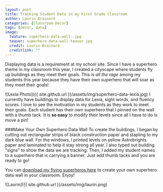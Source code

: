 ```yaml
---
layout: post
title: Tracking Student Data in my First Grade Classroom
author: Laurin Brainard
categories: [Classroom Decor]
tags: [decor, data]
image:
  feature: superhero-data-wall-.jpg
  teaser: superhero-data-wall-teaser.jpg
  credit: Laurin Brainard
  creditlink: ""
--- 
```

Displaying data is a requirement at my school site. Since I have a superhero theme in my classroom this year, I created a cityscape where students fly up buildings as they meet their goals. This is _all the rage_ among my students this year because they have their own superhero that will soar as they meet their goals!

![Lexia Photo]({{ site.github.url }}/assets/img/superhero-data-lexia.jpg)
I currently have buildings to display data for Lexia, sight words, and fluency scores. I love to see the motivation in my students as they work to meet their goals. Each student has their own superhero that I pinned on the wall with a thumb tack. It is **so easy** to modify their levels since all I have to do is move a pin!  

###Make Your Own Superhero Data Wall
To create the buildings, I began by cutting out rectangular strips of black construction paper and stapling to my dark blue wall. For the windows, I printed levels on yellow Astrobrights paper and laminated to help it stay strong all year. I also typed out building "signs" to show the data we are tracking. Then, I added my student names to a superhero that is carrying a banner. Just add thumb tacks and you are ready to go! 

You can [download my flying superheros here](https://drive.google.com/file/d/0B9b7ezL_kHNVME55dkZzSTFoR28/view?usp=sharing) to create your own superhero data wall in your classroom. Enjoy!

![Laurin]({{ site.github.url }}/assets/img/laurin.png)